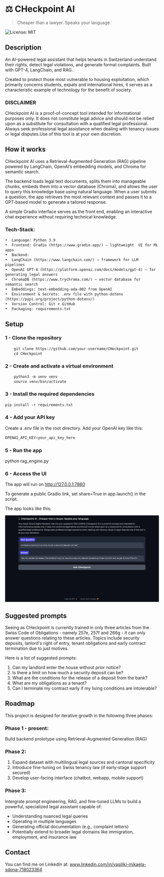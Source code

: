 # ⚖️ CHeckpoint AI
> Cheaper than a lawyer. Speaks your language.

![License: MIT](https://img.shields.io/badge/License-MIT-yellow.svg)

## Description 

An AI-powered legal assistant that helps tenants in Switzerland understand their rights, detect legal violations, and generate formal complaints. Built with GPT-4, LangChain, and RAG.

Created to protect those most vulnerable to housing exploitation, which primarily concerns students, expats and international hires, it serves as a characteristic example of technology for the benefit of society.

### DISCLAIMER

CHeckpoint AI is a proof-of-concept tool intended for informational purposes only. It does not constitute legal advice and should not be relied upon as a substitute for consultation with a qualified legal professional. Always seek professional legal assistance when dealing with tenancy issues or legal disputes.Use of this tool is at your own discretion.

## How it works

CHeckpoint AI uses a Retrieval-Augmented Generation (RAG) pipeline powered by LangChain, OpenAI’s embedding models, and Chroma for semantic search.

The backend loads legal text documents, splits them into manageable chunks, embeds them into a vector database (Chroma), and allows the user to query this knowledge base using natural language. When a user submits a question, the app retrieves the most relevant context and passes it to a GPT-based model to generate a tailored response.

A simple Gradio interface serves as the front end, enabling an interactive chat experience without requiring technical knowledge.

### Tech-Stack:
    •  Language: Python 3.9
    •  Frontend: Gradio (https://www.gradio.app/) — lightweight  UI for ML apps
    •  Backend:
    •  LangChain (https://www.langchain.com/) — framework for LLM pipelines
    •  OpenAI GPT-4 (https://platform.openai.com/docs/models/gpt-4) — for generating legal answers
    •  ChromaDB (https://www.trychroma.com/) — vector database for semantic search
    •  Embeddings: text-embedding-ada-002 from OpenAI
    •  Environment & Secrets: .env file with python-dotenv (https://pypi.org/project/python-dotenv/)
    •  Version Control: Git + GitHub
    •  Packaging: requirements.txt

## Setup

### 1 - Clone the repository

``` 
    git clone https://github.com/your-username/CHeckpoint.git
    cd CHeckpoint 
```

### 2 - Create and activate a virtual environment

``` 
    python3 -m venv venv
    source venv/bin/activate
```

### 3 - Install the required dependencies

``` pip install -r requirements.txt ```

### 4 - Add your API key

Create a .env file in the root directory.
Add your OpenAI key like this:
``` python
OPENAI_API_KEY=your_api_key_here
```
### 5 - Run the app

python rag_engine.py

### 6 - Access the UI

The app will run on http://127.0.0.1:7860

To generate a public Gradio link, set share=True in app.launch() in the script.

The app looks like this:

![The app looks like this](Screenshot.png)



## Suggested prompts

Seeing as CHeckpoint is currently trained in only three articles from the Swiss Code of Obligations - namely 257e, 257f and 266g - it can only answer questions relating to these articles. Topics include security deposits, lanlord's right of entry, tenant obligations and early contract termination due to just motives.

Here is a list of suggested prompts: 

1) Can my landlord enter the house without prior notice?
2) Is there a limit on how much a security deposit can be?
3) What are the conditions for the release of a deposit from the bank?
4) What are my obligations as a tenant?
5) Can I terminate my contract early if my living conditions are intolerable?

## Roadmap
This project is designed for iterative growth in the following three phases:

### Phase 1 - present: 
Build backend prototype using Retrieval-Augmented Generation (RAG)

### Phase 2: 
1. Expand dataset with multilingual legal sources and cantonal specificity
2. Introduce fine-tuning on Swiss tenancy law (if early-stage support secured)
3. Develop user-facing interface (chatbot, webapp, mobile support)

### Phase 3: 
Intergrate prompt engineering, RAG, and fine-tuned LLMs to build a powerful, specialized legal assistant capable of:

  - Understanding nuanced legal queries
  - Operating in multiple languages
  - Generating official documentation (e.g., complaint letters)
  - Potentially extend to broader legal domains like immigration, employment, and insurance law

  ## Contact
   You can find me on LinkedIn at:
   www.linkedin.com/in/vasiliki-mikaela-sdona-718023364